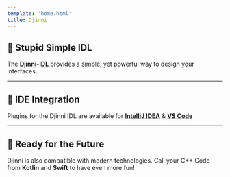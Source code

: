 ```yaml
---
template: 'home.html'
title: Djinni
---
```



## :clap: Stupid Simple IDL

The [**Djinni-IDL**](djinni-generator/idl/) provides a simple, yet powerful way to design your interfaces.

---

## :electric_plug: IDE Integration

Plugins for the Djinni IDL are available for [**IntelliJ IDEA**](https://plugins.jetbrains.com/plugin/15347-djinni-idl-file-support) & [**VS Code**](https://marketplace.visualstudio.com/items?itemName=patrikminder.djinni-syntax-highlighting)

---

## :rocket: Ready for the Future

Djinni is also compatible with modern technologies. Call your C++ Code from **Kotlin** and **Swift** to have even more fun!

<br>
<br>
